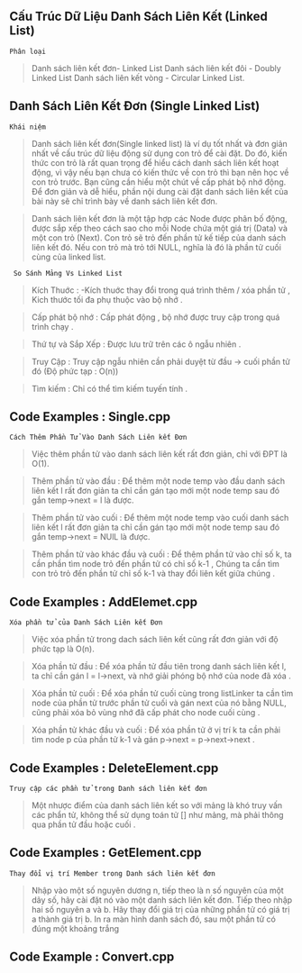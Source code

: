 ## Cấu Trúc Dữ Liệu Danh Sách Liên Kết (Linked List)

` Phân loại `

>Danh sách liên kết đơn- Linked List
>Danh sách liên kết đôi - Doubly Linked List
>Danh sách liên kết vòng - Circular Linked List.

## Danh Sách Liên Kết Đơn (Single Linked List)

` Khái niệm `

>Danh sách liên kết đơn(Single linked list) là ví dụ tốt nhất và đơn giản nhất về cấu trúc dữ liệu động sử dụng con trỏ để cài đặt. Do đó, kiến thức con trỏ là rất quan trọng để hiểu cách danh sách liên kết hoạt động, vì vậy nếu bạn chưa có kiến thức về con trỏ thì bạn nên học về con trỏ trước. Bạn cũng cần hiểu một chút về cấp phát bộ nhớ động. Để đơn giản và dễ hiểu, phần nội dung cài đặt danh sách liên kết của bài này sẽ chỉ trình bày về danh sách liên kết đơn.

>Danh sách liên kết đơn là một tập hợp các Node được phân bố động, được sắp xếp theo cách sao cho mỗi Node chứa một giá trị (Data) và một con trỏ (Next). Con trỏ sẽ trỏ đến phần tử kế tiếp của danh sách liên kết đó. Nếu con trỏ mà trỏ tới NULL, nghĩa là đó là phần tử cuối cùng của linked list.

` So Sánh Mảng Vs Linked List`

>Kích Thuớc : -Kích thuớc thay đổi trong quá trình thêm / xóa phần tử , Kich thước tối đa phụ thuộc vào bộ nhớ .

>Cấp phát bộ nhớ : Cấp phát động , bộ nhớ được truy cập trong quá trình chạy .

>Thứ tự và Sắp Xếp : Được lưu trữ trên các ô ngẫu nhiên .

>Truy Cập : Truy cập ngẫu nhiên cần phải duyệt từ đầu -> cuối phần tử đó (Độ phức tạp : O(n))

>Tìm kiếm : Chỉ có thể tìm kiếm tuyến tính .


## Code Examples : Single.cpp

` Cách Thêm Phần Tử Vào Danh Sách Liên kết Đơn `

>Việc thêm phần tử vào danh sách liên kết rất đơn giản, chỉ với ĐPT là O(1).

>Thêm phần tử vào đầu : Để thêm một node  temp vào đầu danh sách liên kết l rất đơn giản ta chỉ cần gán tạo mới một node temp sau đó gắn temp->next = l là được.

>Thêm phần tử vào cuối : Để thêm một node  temp vào cuối danh sách liên kết l rất đơn giản ta chỉ cần gán tạo mới một node temp sau đó gắn temp->next = NUlL là được.

>Thêm phần tử vào khác đầu và cuối : Để thêm phần tử vào chỉ số k, ta cần phần tìm node trỏ đến phần tử có chỉ số k-1 , Chúng ta cần tìm con trỏ trỏ đến phần tử chỉ số k-1 và thay đổi liên kết giữa chúng .

## Code Examples : AddElemet.cpp


` Xóa phần tử của Danh Sách Liên kết Đơn `

>Việc xóa phần tử trong dach sách liên kết cũng rất đơn giản với độ phức tạp là O(n).

>Xóa phần tử đầu : Để xóa phần tử đầu tiên trong danh sách liên kết l, ta chỉ cần gán l = l->next, và nhớ giải phóng bộ nhớ của node đã xóa .

>Xóa phần tử cuối : Để xóa phần tử cuối cùng trong listLinker ta cần tìm node của phần tử trước phần tử cuối và gán next của nó bằng NULL, cũng phải xóa bỏ vùng nhớ đã cấp phát cho node cuối cùng .

>Xóa phần tử khác đầu và cuối : Để xóa phần tử ở vị trí k ta cần phải tìm node p của phần tử k-1 và gán p->next = p->next->next .


## Code Examples : DeleteElement.cpp

` Truy cập các phần tử trong Danh sách liên kết đơn `

>Một nhược điểm của danh sách liên kết so với mảng là khó truy vấn các phẩn tử, không thể sử dụng toán tử [] như mảng, mà phải thông qua phần tử đầu hoặc cuối .

## Code Examples : GetElement.cpp
               

` Thay đổi vị trí Member trong Danh sách liên kết đơn `

>Nhập vào một số nguyên dương n, tiếp theo là n số nguyên của một dãy số, hãy cài đặt nó vào một danh sách liên kết đơn. Tiếp theo nhập hai số nguyên a và b.
>Hãy thay đổi giá trị của những phần tử có giá trị a thành giá trị b. In ra màn hình danh sách đó, sau một phần tử có đúng một khoảng trắng

## Code Example : Convert.cpp

